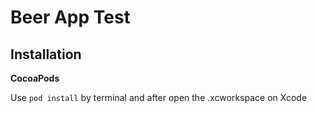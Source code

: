 # Beer App Test

## Installation

**CocoaPods**

Use `pod install` by terminal and after open the .xcworkspace on Xcode



